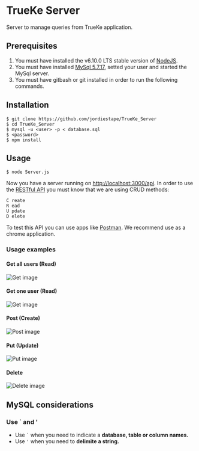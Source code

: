 # TrueKe Server

Server to manage queries from TrueKe application.

## Prerequisites

1. You must have installed the v6.10.0 LTS stable version of [NodeJS](https://nodejs.org/en/).
2. You must have installed [MySql 5.7.17](https://dev.mysql.com/doc/mysql-startstop-excerpt/5.7/en/), setted your user and started the MySql server.
3. You must have gitbash or git installed in order to run the following commands.

## Installation

	$ git clone https://github.com/jordiestape/TrueKe_Server
	$ cd TrueKe_Server
    $ mysql -u <user> -p < database.sql
    $ <password>
	$ npm install

## Usage

	$ node Server.js

Now you have a server running on [http://localhost:3000/api](http://localhost:3000/api). In order to use the [RESTful API](https://en.wikipedia.org/wiki/Representational_state_transfer) you must know that we are using CRUD methods:

	C reate
	R ead
	U pdate
	D elete


To test this API you can use apps like [Postman](https://www.getpostman.com/). We recommend use as a chrome application.

### Usage examples

#### Get all users (Read)

![Get image](https://s18.postimg.org/58n10ifrd/Capture3.png)

#### Get one user (Read)

![Get image](https://s18.postimg.org/92gh9nx3d/Capture1.png)

#### Post (Create)

![Post image](https://s18.postimg.org/81g8kjg3t/Capture2.png)

#### Put (Update)

![Put image](https://s2.postimg.org/w9bcxtqjt/Capture5.png)

#### Delete

![Delete image](https://s18.postimg.org/4x5knqzbd/Capture4.png)

## MySQL considerations

### Use ` and '

 - Use `` ` `` when you need to indicate a **database, table or column names.**
 - Use `'` when you need to **delimite a string.**
